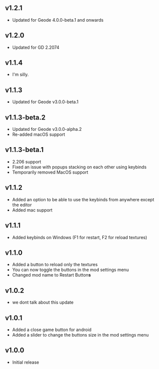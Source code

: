 ## v1.2.1
- Updated for Geode 4.0.0-beta.1 and onwards
## v1.2.0
- Updated for GD 2.2074
## v1.1.4
- I'm silly.
## v1.1.3
- Updated for Geode v3.0.0-beta.1
## v1.1.3-beta.2
- Updated for Geode v3.0.0-alpha.2
- Re-added macOS support
## v1.1.3-beta.1
- 2.206 support
- Fixed an issue with popups stacking on each other using keybinds
- Temporarily removed MacOS support
## v1.1.2
- Added an option to be able to use the keybinds from anywhere except the editor
- Added mac support
## v1.1.1
- Added keybinds on Windows (F1 for restart, F2 for reload textures)
## v1.1.0
- Added a button to reload only the textures
- You can now toggle the buttons in the mod settings menu
- Changed mod name to Restart Button**s**
## v1.0.2
- we dont talk about this update
## v1.0.1
- Added a close game button for android
- Added a slider to change the buttons size in the mod settings menu
## v1.0.0
- Initial release